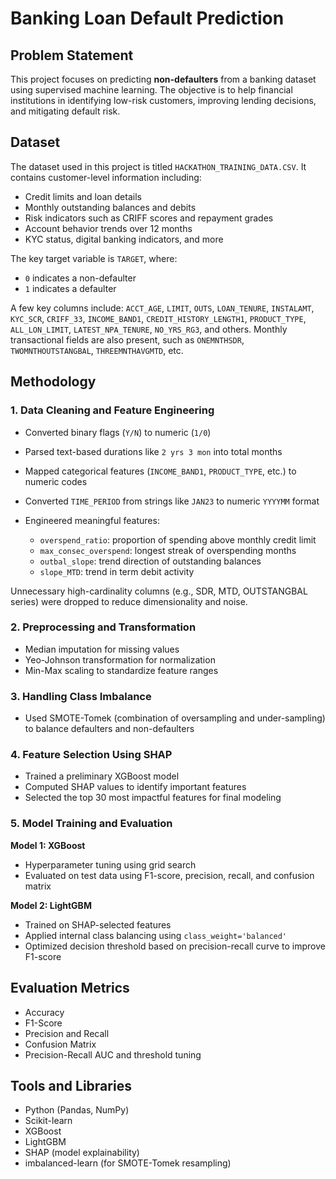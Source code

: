 # Banking Loan Default Prediction

## Problem Statement

This project focuses on predicting **non-defaulters** from a banking dataset using supervised machine learning. The objective is to help financial institutions in identifying low-risk customers, improving lending decisions, and mitigating default risk.

## Dataset

The dataset used in this project is titled `HACKATHON_TRAINING_DATA.CSV`. It contains customer-level information including:

* Credit limits and loan details
* Monthly outstanding balances and debits
* Risk indicators such as CRIFF scores and repayment grades
* Account behavior trends over 12 months
* KYC status, digital banking indicators, and more

The key target variable is `TARGET`, where:

* `0` indicates a non-defaulter
* `1` indicates a defaulter

A few key columns include:
`ACCT_AGE`, `LIMIT`, `OUTS`, `LOAN_TENURE`, `INSTALAMT`, `KYC_SCR`, `CRIFF_33`, `INCOME_BAND1`, `CREDIT_HISTORY_LENGTH1`, `PRODUCT_TYPE`, `ALL_LON_LIMIT`, `LATEST_NPA_TENURE`, `NO_YRS_RG3`, and others. Monthly transactional fields are also present, such as `ONEMNTHSDR`, `TWOMNTHOUTSTANGBAL`, `THREEMNTHAVGMTD`, etc.

## Methodology

### 1. Data Cleaning and Feature Engineering

* Converted binary flags (`Y/N`) to numeric (`1/0`)
* Parsed text-based durations like `2 yrs 3 mon` into total months
* Mapped categorical features (`INCOME_BAND1`, `PRODUCT_TYPE`, etc.) to numeric codes
* Converted `TIME_PERIOD` from strings like `JAN23` to numeric `YYYYMM` format
* Engineered meaningful features:

  * `overspend_ratio`: proportion of spending above monthly credit limit
  * `max_consec_overspend`: longest streak of overspending months
  * `outbal_slope`: trend direction of outstanding balances
  * `slope_MTD`: trend in term debit activity

Unnecessary high-cardinality columns (e.g., SDR, MTD, OUTSTANGBAL series) were dropped to reduce dimensionality and noise.

### 2. Preprocessing and Transformation

* Median imputation for missing values
* Yeo-Johnson transformation for normalization
* Min-Max scaling to standardize feature ranges

### 3. Handling Class Imbalance

* Used SMOTE-Tomek (combination of oversampling and under-sampling) to balance defaulters and non-defaulters

### 4. Feature Selection Using SHAP

* Trained a preliminary XGBoost model
* Computed SHAP values to identify important features
* Selected the top 30 most impactful features for final modeling

### 5. Model Training and Evaluation

**Model 1: XGBoost**

* Hyperparameter tuning using grid search
* Evaluated on test data using F1-score, precision, recall, and confusion matrix

**Model 2: LightGBM**

* Trained on SHAP-selected features
* Applied internal class balancing using `class_weight='balanced'`
* Optimized decision threshold based on precision-recall curve to improve F1-score

## Evaluation Metrics

* Accuracy
* F1-Score
* Precision and Recall
* Confusion Matrix
* Precision-Recall AUC and threshold tuning

## Tools and Libraries

* Python (Pandas, NumPy)
* Scikit-learn
* XGBoost
* LightGBM
* SHAP (model explainability)
* imbalanced-learn (for SMOTE-Tomek resampling)

